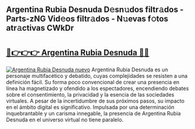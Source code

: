 ## Argentina Rubia Desnuda D𝚎sn𝚞dos filtr𝚊dos - Parts-zNG Vid𝚎os filtr𝚊dos - N𝚞evas f𝚘tos atr𝚊ctivas CWkDr

# <h2><a href="http://mb7c6rj.tromn.icu/?c=Argentina+Rubia+Desnuda">🔗👉👉👉 Argentina Rubia Desnuda 🔗🔗</a></h2>

[![Argentina Rubia Desnuda nuevo](https://i.imgur.com/pEAQMta.gif)](http://mb7c6rj.tromn.icu/?c=Argentina+Rubia+Desnuda)
Argentina Rubia Desnuda es un personaje multifacético y debatido, cuyas complejidades se resisten a una definición fácil.  Su forma poco convencional de crear una presencia en línea ha magnetizado y ofendido a los espectadores, encendiendo debates sobre el consentimiento, la privacidad y la esencia de las sociedades virtuales. A pesar de la incertidumbre de sus próximos pasos, su impacto en el ámbito digital es significativo. Impulsada por una determinación inquebrantable y un carisma innegable, la presencia de Argentina Rubia Desnuda en el universo virtual no tiene paralelo.
